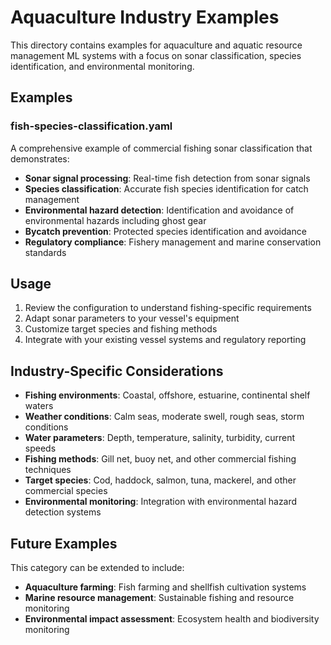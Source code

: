 # Aquaculture Industry Examples

This directory contains examples for aquaculture and aquatic resource management ML systems with a focus on sonar classification, species identification, and environmental monitoring.

## Examples

### fish-species-classification.yaml
A comprehensive example of commercial fishing sonar classification that demonstrates:

- **Sonar signal processing**: Real-time fish detection from sonar signals
- **Species classification**: Accurate fish species identification for catch management
- **Environmental hazard detection**: Identification and avoidance of environmental hazards including ghost gear
- **Bycatch prevention**: Protected species identification and avoidance
- **Regulatory compliance**: Fishery management and marine conservation standards

## Usage

1. Review the configuration to understand fishing-specific requirements
2. Adapt sonar parameters to your vessel's equipment
3. Customize target species and fishing methods
4. Integrate with your existing vessel systems and regulatory reporting

## Industry-Specific Considerations

- **Fishing environments**: Coastal, offshore, estuarine, continental shelf waters
- **Weather conditions**: Calm seas, moderate swell, rough seas, storm conditions
- **Water parameters**: Depth, temperature, salinity, turbidity, current speeds
- **Fishing methods**: Gill net, buoy net, and other commercial fishing techniques
- **Target species**: Cod, haddock, salmon, tuna, mackerel, and other commercial species
- **Environmental monitoring**: Integration with environmental hazard detection systems

## Future Examples

This category can be extended to include:
- **Aquaculture farming**: Fish farming and shellfish cultivation systems
- **Marine resource management**: Sustainable fishing and resource monitoring
- **Environmental impact assessment**: Ecosystem health and biodiversity monitoring
